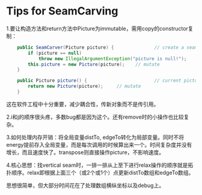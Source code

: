 # Tips for SeamCarving

1.要让构造方法和return方法中Picture为immutable，需用copy的constructor复制：

```java
    public SeamCarver(Picture picture) {               // create a seam carver object based on the given picture
        if (picture == null)
            throw new IllegalArgumentException("picture is null!");
        this.picture = new Picture(picture);    // mutate
    }

    public Picture picture() {                         // current picture
        return new Picture(picture);     // mutate
    }
```

这在软件工程中十分重要，减少耦合性，传新对象而不是传引用。

2.i和j的顺序很头疼，多数bug都是因为这个。还有remove时的小操作也比较复杂。

3.如何处理内存开销：将全局变量distTo, edgeTo转化为局部变量。同时不将energy提前存入全局变量，而是每次调用的时候算出来一个。时间复杂度并没有增长，而且速度快了。transpose则直接操作picture，不影响速度。

4.核心思想：找vertical seam时，一排一排从上至下进行relax操作的顺序就是拓扑顺序。relax即根据上面三个（或2个或1个）点更新distTo数组和edgeTo数组。

思想很简单，但大部分时间花在了处理数组横纵坐标以及debug上。

